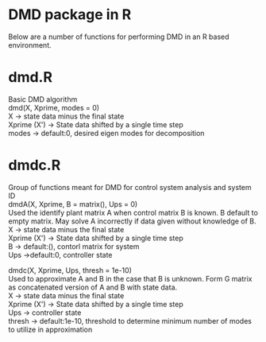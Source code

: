 # DMD package in R
Below are a number of functions for performing DMD in an R based environment.

# dmd.R
Basic DMD algorithm <br />
dmd(X, Xprime, modes = 0) <br />
X -> state data minus the final state <br />
Xprime (X') -> State data shifted by a single time step <br />
modes -> default:0, desired eigen modes for decomposition <br />

# dmdc.R
Group of functions meant for DMD for control system analysis and system ID <br />
dmdA(X, Xprime, B = matrix(), Ups = 0) <br />
Used the identify plant matrix A when control matrix B is known. B default to empty matrix. May solve A incorrectly if data given without knowledge of B. <br />
X -> state data minus the final state <br />
Xprime (X') -> State data shifted by a single time step <br />
B -> default:(), contorl matrix for system <br />
Ups ->default:0, controller state <br />

dmdc(X, Xprime, Ups, thresh = 1e-10)  <br />
Used to approximate A and B in the case that B is unknown. Form G matrix as concatenated version of A and B with state data.  <br />
X -> state data minus the final state <br />
Xprime (X') -> State data shifted by a single time step <br />
Ups -> controller state <br />
thresh -> default:1e-10, threshold to determine minimum number of modes to utilize in approximation <br />
